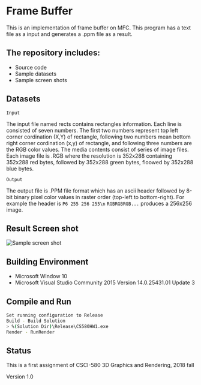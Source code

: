 # Frame Buffer


This is an implementation of frame buffer on MFC. This program has a text file as a input and generates a .ppm file as a result.


## The repository includes:
* Source code
* Sample datasets
* Sample screen shots


## Datasets

`Input`

The input file named rects contains rectangles information. Each line is consisted of seven numbers. The first two numbers represent top left corner cordination (X,Y) of rectangle, following two numbers mean bottom right corner cordination (x,y) of rectangle, and following three numbers are the RGB color values. The media contents consist of series of image files. Each image file is .RGB where the resolution is 352x288 containing 352x288 red bytes, followed by 352x288 green bytes, floowed by 352x288 blue bytes.

```Output```

The output file is .PPM file format which has an ascii header followed by 8-bit binary pixel color values in raster order (top-left to bottom-right). For example the header is `P6 255 256 255\n` `RGBRGBRGB...` produces a 256x256 image.


## Result Screen shot
![Sample screen shot](screenshot.png)


## Building Environment
* Microsoft Window 10
* Microsoft Visual Studio Community 2015 Version 14.0.25431.01 Update 3


## Compile and Run
```bash
Set running configuration to Release
Build - Build Solution
> %(Solution Dir)\Release\CS580HW1.exe
Render - RunRender
```


## Status

This is a first assignment of CSCI-580 3D Graphics and Rendering, 2018 fall

Version 1.0
